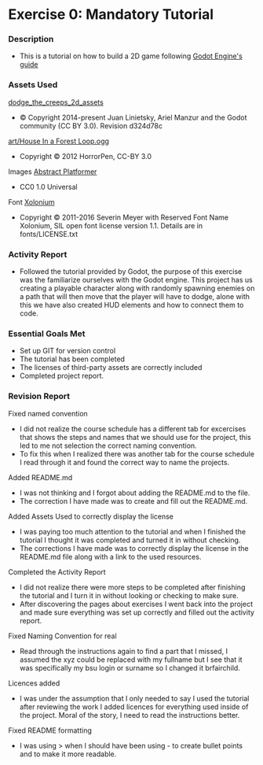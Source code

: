 # Exercise 0: Mandatory Tutorial

### Description

- This is a tutorial on how to build a 2D game following [Godot Engine's guide](https://docs.godotengine.org/en/stable/getting_started/first_2d_game/index.html)

### Assets Used

[dodge_the_creeps_2d_assets](https://docs.godotengine.org/en/stable/getting_started/first_2d_game/index.html)
- © Copyright 2014-present Juan Linietsky, Ariel Manzur and the Godot community (CC BY 3.0). Revision d324d78c

[art/House In a Forest Loop.ogg](https://opengameart.org/content/loop-house-in-a-forest)
- Copyright © 2012 HorrorPen, CC-BY 3.0

Images [Abstract Platformer](https://www.kenney.nl/assets/abstract-platformer)
- CC0 1.0 Universal

Font [Xolonium](sev.ch@web.de)
- Copyright © 2011-2016 Severin Meyer with Reserved Font Name Xolonium, SIL open font license version 1.1. Details are in fonts/LICENSE.txt


### Activity Report

- Followed the tutorial provided by Godot, the purpose of this exercise was the familiarize ourselves with the Godot engine. This project has us creating a playable character along with randomly spawning enemies on a path that will then move that the player will have to dodge, alone with this we have also created HUD elements and how to connect them to code.

### Essential Goals Met

- Set up GIT for version control
- The tutorial has been completed
- The licenses of third-party assets are correctly included
- Completed project report.

### Revision Report

Fixed named convention

- I did not realize the course schedule has a different tab for excercises that shows the steps and names that we should use for the project, this led to me not selection the correct naming convention.
- To fix this when I realized there was another tab for the course schedule I read through it and found the correct way to name the projects.

Added README.md

- I was not thinking and I forgot about adding the README.md to the file. 
- The correction I have made was to create and fill out the README.md.

Added Assets Used to correctly display the license 

- I was paying too much attention to the tutorial and when I finished the tutorial I thought it was completed and turned it in without checking.
- The corrections I have made was to correctly display the license in the README.md file along with a link to the used resources.

Completed the Activity Report

- I did not realize there were more steps to be completed after finishing the tutorial and I turn it in without looking or checking to make sure.
- After discovering the pages about exercises I went back into the project and made sure everything was set up correctly and filled out the activity report.

Fixed Naming Convention for real

- Read through the instructions again to find a part that I missed, I assumed the xyz could be replaced with my fullname but I see that it was specifically my bsu login or surname so I changed it brfairchild.

Licences added

- I was under the assumption that I only needed to say I used the tutorial after reviewing the work I added licences for everything used inside of the project. Moral of the story, I need to read the instructions better.

Fixed README formatting

- I was using > when I should have been using - to create bullet points and to make it more readable.

